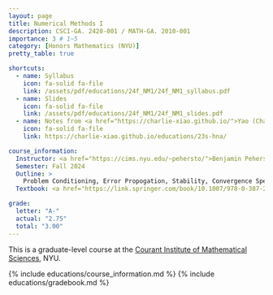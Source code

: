 ```yaml
---
layout: page
title: Numerical Methods I
description: CSCI-GA. 2420-001 / MATH-GA. 2010-001
importance: 3 # 1~5
category: [Honors Mathematics (NYU)]
pretty_table: true

shortcuts:
  - name: Syllabus
    icon: fa-solid fa-file
    link: /assets/pdf/educations/24f_NM1/24f_NM1_syllabus.pdf
  - name: Slides
    icon: fa-solid fa-file
    link: /assets/pdf/educations/24f_NM1/24f_NM1_slides.pdf
  - name: Notes from <a href="https://charlie-xiao.github.io/">Yao (Charlie) Xiao</a>
    icon: fa-solid fa-file
    link: https://charlie-xiao.github.io/educations/23s-hna/

course_information:
  Instructor: <a href="https://cims.nyu.edu/~pehersto/">Benjamin Peherstorfer</a>
  Semester: Fall 2024
  Outline: >
    Problem Conditioning, Error Propogation, Stability, Convergence Speed, Float Numbers, Gauss/LU, Pivoting, Linear Systems, Cholesky, Sparse Matrices, OLS, Gram Schmidt, QR factorization, EigenProblems, Power method and variants, QR algorithm, SVD, Iterative Methods for Linear and Nonlinear Systems,  Relaxation methods, Conjugate Gradient, Polynomial Interpolation, Fixes Point Method, Newton’s Method, Quadrature, Sparse Grids for High Dimensions
  Textbook: <a href="https://link.springer.com/book/10.1007/978-0-387-21584-6">Numerical Analysis in Modern Scientific Computing [2017] (Deuflhard, P. and Hohmann, A.)</a>

grade:
  letter: "A-"
  actual: "2.75"
  total: "3.00"
---
```


This is a graduate-level course at the [Courant Institute of Mathematical Sciences](https://cims.nyu.edu/), NYU.

{% include educations/course_information.md %}
{% include educations/gradebook.md %}
